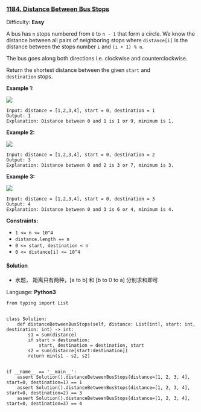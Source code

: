 ### [1184\. Distance Between Bus Stops](https://leetcode.com/contest/weekly-contest-153/problems/distance-between-bus-stops/)

Difficulty: **Easy**

A bus has `n` stops numbered from `0` to `n - 1` that form a circle. We know the distance between all pairs of neighboring stops where `distance[i]` is the distance between the stops number `i` and `(i + 1) % n`.

The bus goes along both directions i.e. clockwise and counterclockwise.

Return the shortest distance between the given `start` and `destination` stops.

**Example 1:**

![](https://assets.leetcode.com/uploads/2019/09/03/untitled-diagram-1.jpg)

```
Input: distance = [1,2,3,4], start = 0, destination = 1
Output: 1
Explanation: Distance between 0 and 1 is 1 or 9, minimum is 1.
```

**Example 2:**

![](https://assets.leetcode.com/uploads/2019/09/03/untitled-diagram-1-1.jpg)

```
Input: distance = [1,2,3,4], start = 0, destination = 2
Output: 3
Explanation: Distance between 0 and 2 is 3 or 7, minimum is 3.
```

**Example 3:**

![](https://assets.leetcode.com/uploads/2019/09/03/untitled-diagram-1-2.jpg)

```
Input: distance = [1,2,3,4], start = 0, destination = 3
Output: 4
Explanation: Distance between 0 and 3 is 6 or 4, minimum is 4.
```

**Constraints:**

*   `1 <= n <= 10^4`
*   `distance.length == n`
*   `0 <= start, destination < n`
*   `0 <= distance[i] <= 10^4`

#### Solution
- 水题， 距离只有两种，[a to b] 和 [b to 0 to a] 分别求和即可

Language: **Python3**

```python3
from typing import List
​
​
class Solution:
    def distanceBetweenBusStops(self, distance: List[int], start: int, destination: int) -> int:
        s1 = sum(distance)
        if start > destination:
            start, destination = destination, start
        s2 = sum(distance[start:destination])
        return min(s1 - s2, s2)
​
​
if __name__ == '__main__':
    assert Solution().distanceBetweenBusStops(distance=[1, 2, 3, 4], start=0, destination=1) == 1
    assert Solution().distanceBetweenBusStops(distance=[1, 2, 3, 4], start=0, destination=2) == 3
    assert Solution().distanceBetweenBusStops(distance=[1, 2, 3, 4], start=0, destination=3) == 4
​
```
